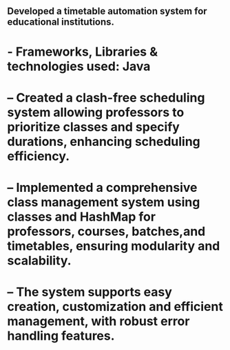 ## Developed a timetable automation system for educational institutions.
# - Frameworks, Libraries & technologies used: Java
# – Created a clash-free scheduling system allowing professors to prioritize classes and specify durations, enhancing scheduling efficiency.
# – Implemented a comprehensive class management system using classes and HashMap for professors, courses, batches,and timetables, ensuring modularity and scalability.
# – The system supports easy creation, customization and efficient management, with robust error handling features.
